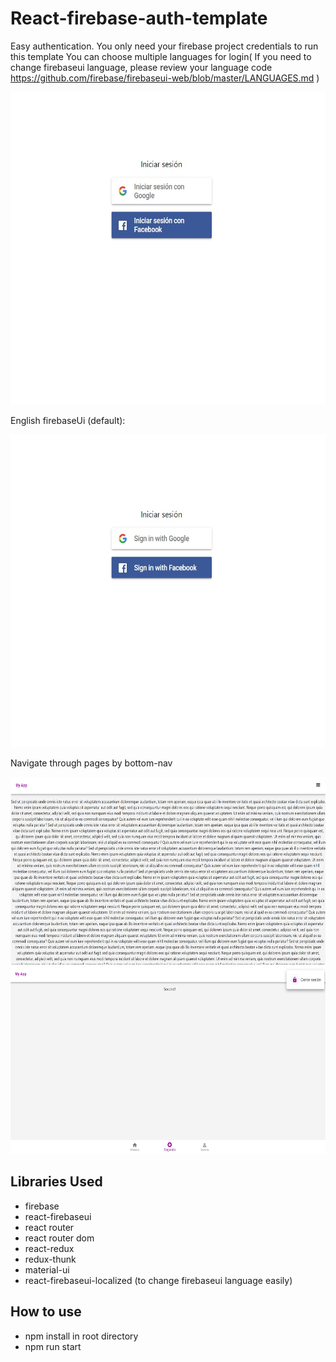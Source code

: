# React-firebase-auth-template

Easy authentication. You only need your firebase project credentials to run this template
You can choose multiple languages for login( If you need to change firebaseui language, please review your language code https://github.com/firebase/firebaseui-web/blob/master/LANGUAGES.md )

<img src="src/images/spanish_login.jpg" width="600px" height="500px">

English firebaseUi (default):

<img src="src/images/english_login.jpg" width="600px" height="500px">

Navigate through pages by bottom-nav

<img src="src/images/dashboard.jpg" width="600px" height="300px">

<img src="src/images/second_page.jpg" width="600px" height="300px">

## Libraries Used

* firebase
* react-firebaseui
* react router
* react router dom
* react-redux
* redux-thunk
* material-ui
* react-firebaseui-localized (to change firebaseui language easily)

## How to use

* npm install in root directory
* npm run start